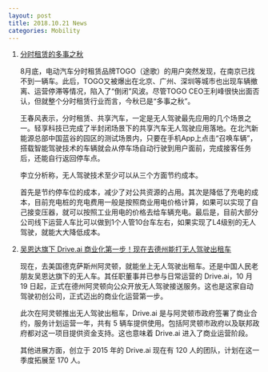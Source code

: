 ```yaml
---
layout: post
title: 2018.10.21 News
categories: Mobility
---
```


1. [分时租赁的多事之秋](https://www.huxiu.com/article/267741.html)

    8月底，电动汽车分时租赁品牌TOGO（途歌）的用户突然发现，在南京已找不到一辆车。此后，TOGO又被爆出在北京、广州、深圳等城市也出现车辆撤离、运营停滞等情况，陷入了“倒闭”风波。尽管TOGO CEO王利峰很快出面否认，但就整个分时租赁行业而言，今秋已是“多事之秋”。

    王春风表示，分时租赁、共享汽车，一定是无人驾驶最先应用的几个场景之一。轻享科技已完成了半封闭场景下的共享汽车无人驾驶应用落地。在北汽新能源总部中国蓝谷的园区的测试场景内，只要在手机App上点击“召唤车辆”，搭载智能驾驶技术的车辆就会从停车场自动行驶到用户面前，完成接客任务后，还能自行返回停车点。
    
    李立分析称，无人驾驶技术至少可以从三个方面节约成本。
    
    首先是节约停车位的成本，减少了对公共资源的占用。其次是降低了充电的成本，目前充电桩的充电费用一般是按照商业用电价格计算，如果可以实现了自己接变压器，就可以按照工业用电的价格去给车辆充电。最后是，目前大部分公司线下运营人车比可以做到1个人管10台车左右，如果实现了L4级别的无人驾驶，就能大大降低成本。

2. [吴恩达旗下 Drive.ai 商业化第一步！现在去德州能打无人驾驶出租车](https://36kr.com/p/5158097.html)

    现在，去美国德克萨斯州阿灵顿，就能坐上无人驾驶出租车。还是中国人民老朋友吴恩达旗下的无人车。其任职董事并已参与日常运营的 Drive.ai，10 月 19 日起，正式在德州阿灵顿向公众开放无人驾驶接送服务。这也是这家自动驾驶初创公司，正式迈出的商业化运营第一步。

    此次在阿灵顿推出无人驾驶出租车，Drive.ai 是与阿灵顿市政府签署了商业合约，服务计划运营一年，共有 5 辆车提供使用。包括阿灵顿市政府以及联邦政府都对这一项目提供资金支持。这也意味着 Drive.ai 进入了商业运营阶段。

    其他进展方面，创立于 2015 年的 Drive.ai 现在有 120 人的团队，计划在这一季度拓展至 170 人。